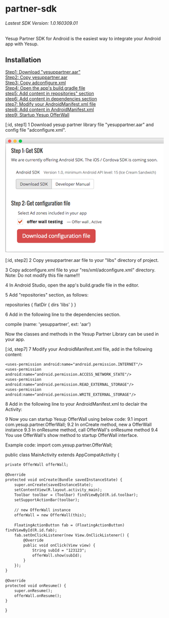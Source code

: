 # partner-sdk
###### Lastest SDK Version: 1.0.160309.01
Yesup Partner SDK for Android is the easiest way to integrate your Android app with Yesup.
## Installation
[Step1: Download "yesuppartner.aar"](#step1)<br/>
[Step2: Copy yesuppartner.aar](#step2)<br/>
[Step3: Copy adconfigure.xml](#step3)<br/>
[Step4: Open the app's build.gradle file](#step4)<br/>
[step5: Add content in repositories" section](#step5)<br/>
[step6: Add content in dependencies section](#step6)<br/>
[step7: Modify your AndroidManifest.xml file](#step7)<br/>
[step8: Add content in AndroidManifest.xml](#step8)<br/>
[step9: Startup Yesup OfferWall](#step9)<br/>

[:id, step1]
1 Download yesup partner library file "yesuppartner.aar" and config file "adconfigure.xml".<br/><br/>
![alt text](https://github.com/yesup/partner-sdk/raw/master/src/img/sdk-user-guide5.png "step5")<br/>

[:id, step2]
2 Copy yesuppartner.aar file to your "libs" directory of project.

3 Copy adconfigure.xml file to your "res/xml/adconfigure.xml" directory.
Note: Do not modify this file name!!!

4 In Android Studio, open the app's build.gradle file in the editor.

5 Add "repositories" section, as follows:

repositories {
    flatDir {
        dirs 'libs'
    }
}

6 Add in the following line to the dependencies section.

compile (name: 'yesuppartner', ext: 'aar')

Now the classes and methods in the Yesup Partner Library can be used in your app.

[:id, step7]
7 Modify your AndroidManifest.xml file, add in the following content:

    <uses-permission android:name="android.permission.INTERNET"/>
    <uses-permission android:name="android.permission.ACCESS_NETWORK_STATE"/>
    <uses-permission android:name="android.permission.READ_EXTERNAL_STORAGE"/>
    <uses-permission android:name="android.permission.WRITE_EXTERNAL_STORAGE"/>

8 Add in the following line to your AndroidManifest.xml to declair the Activity:

<activity android:name="com.yesup.partner.OfferWallActivity" android:label="OfferWall" />

9 Now you can startup Yesup OfferWall using below code:
9.1 import com.yesup.partner.OfferWall;
9.2 In onCreate method, new a OfferWall instance
9.3 In onResume method, call OfferWall's onResume method
9.4 You use OfferWall's show method to startup OfferWall interface.

Example code:
import com.yesup.partner.OfferWall;

public class MainActivity extends AppCompatActivity {

    private OfferWall offerWall;

    @Override
    protected void onCreate(Bundle savedInstanceState) {
        super.onCreate(savedInstanceState);
        setContentView(R.layout.activity_main);
        Toolbar toolbar = (Toolbar) findViewById(R.id.toolbar);
        setSupportActionBar(toolbar);

        // new OfferWall instance
        offerWall = new OfferWall(this);

        FloatingActionButton fab = (FloatingActionButton) findViewById(R.id.fab);
        fab.setOnClickListener(new View.OnClickListener() {
            @Override
            public void onClick(View view) {
                String subId = "123123";
                offerWall.show(subId);
            }
        });
    }

    @Override
    protected void onResume() {
        super.onResume();
        offerWall.onResume();
    }

}



